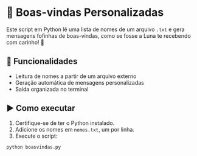# 📝 Boas-vindas Personalizadas

Este script em Python lê uma lista de nomes de um arquivo `.txt` e gera mensagens fofinhas de boas-vindas, como se fosse a Luna te recebendo com carinho! 💜

## 📌 Funcionalidades
- Leitura de nomes a partir de um arquivo externo
- Geração automática de mensagens personalizadas
- Saída organizada no terminal

## ▶️ Como executar
1. Certifique-se de ter o Python instalado.
2. Adicione os nomes em `nomes.txt`, um por linha.
3. Execute o script:

```bash
python boasvindas.py